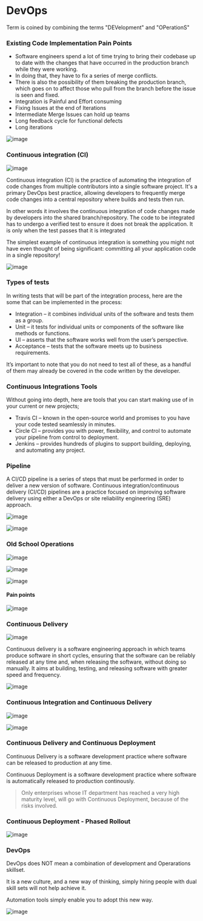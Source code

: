 # DevOps

Term is coined by combining the terms "DEVelopment" and "OPerationS"

### Existing Code Implementation Pain Points

* Software engineers spend a lot of time trying to bring their codebase up to date with the changes that have occurred in the production branch while they were working.
* In doing that, they have to fix a series of merge conflicts.
* There is also the possibility of them breaking the production branch, which goes on to affect those who pull from the branch before the issue is seen and fixed.
* Integration is Painful and Effort consuming 
* Fixing Issues at the end of Iterations
* Intermediate Merge Issues can hold up teams
* Long feedback cycle for functional defects
* Long iterations

![image](https://user-images.githubusercontent.com/11299574/133951714-a6077496-b4b7-4f8f-bec2-a54e67ce0fb2.png)


### Continuous integration (CI) 

![image](https://user-images.githubusercontent.com/11299574/133941051-d2a8901d-b7bb-453d-b0f3-ebcb080fe168.png)

Continuous integration (CI) is the practice of automating the integration of code changes from multiple contributors into a single software project. It's a primary DevOps best practice, allowing developers to frequently merge code changes into a central repository where builds and tests then run.

In other words it involves the continuous integration of code changes made by developers into the shared branch/repository. The code to be integrated has to undergo a verified test to ensure it does not break the application. It is only when the test passes that it is integrated

The simplest example of continuous integration is something you might not have even thought of being significant: committing all your application code in a single repository!


![image](https://user-images.githubusercontent.com/11299574/133951924-72f407b3-e704-41d3-a05d-44e32127b8d4.png)

### Types of tests

In writing tests that will be part of the integration process, here are the some that can be implemented in the process:

* Integration – it combines individual units of the software and tests them as a group.
* Unit – it tests for individual units or components of the software like methods or functions.
* UI – asserts that the software works well from the user’s perspective.
* Acceptance – tests that the software meets up to business requirements.

It’s important to note that you do not need to test all of these, as a handful of them may already be covered in the code written by the developer.

### Continuous Integrations Tools

Without going into depth, here are tools that you can start making use of in your current or new projects;

* Travis CI – known in the open-source world and promises to you have your code tested seamlessly in minutes.
* Circle CI – provides you with power, flexibility, and control to automate your pipeline from control to deployment.
* Jenkins – provides hundreds of plugins to support building, deploying, and automating any project.

### Pipeline

A CI/CD pipeline is a series of steps that must be performed in order to deliver a new version of software. Continuous integration/continuous delivery (CI/CD) pipelines are a practice focused on improving software delivery using either a DevOps or site reliability engineering (SRE) approach.

![image](https://user-images.githubusercontent.com/11299574/133952137-9801d937-f83a-4b7c-9b3c-120e2891edd9.png)

![image](https://user-images.githubusercontent.com/11299574/133952180-789ddfad-3ac2-4f34-8d11-52a2d3d044d8.png)

### Old School Operations 

![image](https://user-images.githubusercontent.com/11299574/133971248-c2aa28b6-0540-4b84-9c2e-3ea7b2384cb4.png)

![image](https://user-images.githubusercontent.com/11299574/133971369-0ac2654b-90ef-471c-94ef-8a90d90c1e47.png)

![image](https://user-images.githubusercontent.com/11299574/133971399-246a3e03-0d44-4bcc-be97-ea7e2740d2a1.png)

#### Pain points 

![image](https://user-images.githubusercontent.com/11299574/133971714-e2ea4629-1e35-44fb-830d-927e5a3f9a3e.png)

### Continuous Delivery 

![image](https://user-images.githubusercontent.com/11299574/133975012-bc5d3d6e-ca49-4c01-88a8-2cdab6a85700.png)

Continuous delivery is a software engineering approach in which teams produce software in short cycles, ensuring that the software can be reliably released at any time and, when releasing the software, without doing so manually. It aims at building, testing, and releasing software with greater speed and frequency.

![image](https://user-images.githubusercontent.com/11299574/133974835-0334a5d1-9e48-4bcf-8405-548fd41e6cc5.png)


### Continuous Integration and Continuous Delivery 

![image](https://user-images.githubusercontent.com/11299574/133974987-0495920c-be3b-46ae-9b17-17e1ff87acff.png)

![image](https://user-images.githubusercontent.com/11299574/133975058-6457711d-7fd4-4436-bb27-8f93612ff0ed.png)


### Continuous Delivery and Continuous Deployment


Continuous Delivery is a software development practice where software can be released to production at any time. 

Continuous Deployment is a software development practice where software is automatically released to production continously.

> Only enterprises whose IT department has reached a very high maturity level, will go with Continuous Deployment, because of the risks involved. 

### Continuous Deployment - Phased Rollout 

![image](https://user-images.githubusercontent.com/11299574/133975499-444570f4-ebf2-41de-86f6-e2f57306775b.png)


### DevOps

DevOps does NOT mean a combination of development and Operarations skillset.

It is a new culture, and a new way of thinking, simply hiring people with dual skill sets will not help achieve it.

Automation tools simply enable you to adopt this new way.


![image](https://user-images.githubusercontent.com/11299574/133976252-80fda947-01d3-4172-9ead-c38ed8279f7a.png)



